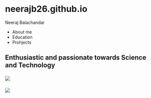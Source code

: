 # neerajb26.github.io
<html>
  <head>
    <meta charset="utf-8">
    <title>Neeraj Balachandar</title>
    <link rel="stylesheetgit" href="stylesheetgit.css">
  </head>
  <body>
    <div class="header">
      <div class="header-logo">Neeraj Balachandar</div>
      <div class="header-list">
        <ul>
          <li>About me</li>
          <li>Education</li>
          <li>Prohjects</li>
        </ul>
      </div>
    </div>
  <div class="main">
    <div class="copy-container">
      <h2>Enthusiastic and passionate towards Science and Technology</h2>
      <h3><img src="https://upload.wikimedia.org/wikipedia/commons/thumb/c/ca/LinkedIn_logo_initials.png/800px-LinkedIn_logo_initials.png"></h3>
      <h3><img src="https://upload.wikimedia.org/wikipedia/commons/thumb/e/e7/Instagram_logo_2016.svg/2048px-Instagram_logo_2016.svg.png"></h3>
    </div>
  </body>
</html>
